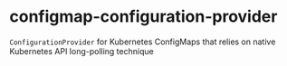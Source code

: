 # configmap-configuration-provider
`ConfigurationProvider` for Kubernetes ConfigMaps that relies on native Kubernetes API long-polling technique
